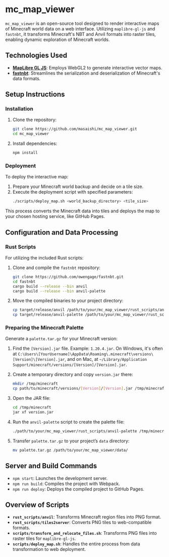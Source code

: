 # mc_map_viewer

`mc_map_viewer` is an open-source tool designed to render interactive maps of Minecraft world data on a web interface. Utilizing `maplibre-gl-js` and `fastnbt`, it transforms Minecraft's NBT and Anvil formats into raster tiles, enabling dynamic exploration of Minecraft worlds.

## Technologies Used

- **[MapLibre GL JS](https://github.com/maplibre/maplibre-gl-js)**: Employs WebGL2 to generate interactive vector maps.
- **[fastnbt](https://github.com/owengage/fastnbt/tree/master)**: Streamlines the serialization and deserialization of Minecraft's data formats.

## Setup Instructions

### Installation

1. Clone the repository:
   ```bash
   git clone https://github.com/masaishi/mc_map_viewer.git
   cd mc_map_viewer
   ```

2. Install dependencies:
   ```bash
   npm install
   ```

### Deployment

To deploy the interactive map:

1. Prepare your Minecraft world backup and decide on a tile size.
2. Execute the deployment script with specified parameters:
   ```bash
   ./scripts/deploy_map.sh <world_backup_directory> <tile_size>
   ```

This process converts the Minecraft data into tiles and deploys the map to your chosen hosting service, like GitHub Pages.

## Configuration and Data Processing

### Rust Scripts

For utilizing the included Rust scripts:

1. Clone and compile the `fastnbt` repository:
   ```bash
   git clone https://github.com/owengage/fastnbt.git
   cd fastnbt
   cargo build --release --bin anvil
   cargo build --release --bin anvil-palette
   ```

2. Move the compiled binaries to your project directory:
   ```bash
   cp target/release/anvil /path/to/your/mc_map_viewer/rust_scripts/anvil
   cp target/release/anvil-palette /path/to/your/mc_map_viewer/rust_scripts/anvil-palette
   ```

### Preparing the Minecraft Palette

Generate a `palette.tar.gz` for your Minecraft version:

1. Find the `[Version].jar` file. Example: `1.20.4.jar`. On Windows, it's often at `C:\Users\[YourUsername]\AppData\Roaming\.minecraft\versions\[Version]\[Version].jar`, and on Mac, at `~/Library/Application Support/minecraft/versions/[Version]/[Version].jar`.
2. Create a temporary directory and copy `version.jar` there:
   ```bash
   mkdir /tmp/minecraft
   cp path/to/minecraft/versions/[Version]/[Version].jar /tmp/minecraft/version.jar
   ```

3. Open the JAR file:
   ```bash
   cd /tmp/minecraft
   jar xf version.jar
   ```

4. Run the `anvil-palette` script to create the palette file:
   ```bash
   ./path/to/your/mc_map_viewer/rust_scripts/anvil-palette /tmp/minecraft
   ```

5. Transfer `palette.tar.gz` to your project’s `data` directory:
   ```bash
   mv palette.tar.gz /path/to/your/mc_map_viewer/data/
   ```

## Server and Build Commands

- `npm start`: Launches the development server.
- `npm run build`: Compiles the project with Webpack.
- `npm run deploy`: Deploys the compiled project to GitHub Pages.

## Overview of Scripts

- **`rust_scripts/anvil`**: Transforms Minecraft region files into PNG format.
- **`rust_scripts/tiles2server`**: Converts PNG tiles to web-compatible formats.
- **`scripts/transform_and_relocate_files.sh`**: Transforms PNG files into raster tiles for `maplibre-gl-js`.
- **`scripts/deploy_map.sh`**: Handles the entire process from data transformation to web deployment.